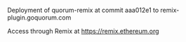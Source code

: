 Deployment of quorum-remix at commit aaa012e1 to remix-plugin.goquorum.com

Access through Remix at https://remix.ethereum.org
